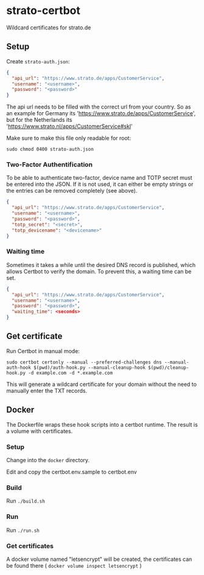 # strato-certbot
Wildcard certificates for strato.de

## Setup

Create `strato-auth.json`:

```json
{
  "api_url": "https://www.strato.de/apps/CustomerService",
  "username": "<username>",
  "password": "<password>"
}
```

The api url needs to be filled with the correct url from your country. 
So as an example for Germany its 'https://www.strato.de/apps/CustomerService', but for the Netherlands its 'https://www.strato.nl/apps/CustomerService#skl'

Make sure to make this file only readable for root:

`sudo chmod 0400 strato-auth.json`

### Two-Factor Authentification

To be able to authenticate two-factor, device name and TOTP secret must be entered into the JSON. If it is not used, it can either be empty strings or the entries can be removed completely (see above).

```json
{
  "api_url": "https://www.strato.de/apps/CustomerService",
  "username": "<username>",
  "password": "<password>",
  "totp_secret": "<secret>",
  "totp_devicename": "<devicename>"
}
```

### Waiting time

Sometimes it takes a while until the desired DNS record is published, which allows Certbot to verify the domain. To prevent this, a waiting time can be set.

```json
{
  "api_url": "https://www.strato.de/apps/CustomerService",
  "username": "<username>",
  "password": "<password>",
  "waiting_time": <seconds>
}
```

## Get certificate

Run Certbot in manual mode:

`sudo certbot certonly --manual --preferred-challenges dns --manual-auth-hook $(pwd)/auth-hook.py --manual-cleanup-hook $(pwd)/cleanup-hook.py -d example.com -d *.example.com`

This will generate a wildcard certificate for your domain without the need to manually enter the TXT records.

## Docker

The Dockerfile wraps these hook scripts into a certbot runtime.
The result is a volume with certificates.

### Setup

Change into the `docker` directory.

Edit and copy the certbot.env.sample to certbot.env

### Build

Run `./build.sh`

### Run

Run `./run.sh`

### Get certificates

A docker volume named "letsencrypt" will be created, the certificates can be found there ( `docker volume inspect letsencrypt` )
